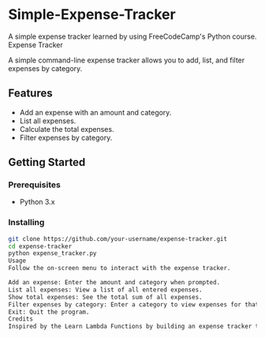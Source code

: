 # Simple-Expense-Tracker
A simple expense tracker learned by using FreeCodeCamp's Python course. 
 Expense Tracker

A simple command-line expense tracker allows you to add, list, and filter expenses by category.

## Features

- Add an expense with an amount and category.
- List all expenses.
- Calculate the total expenses.
- Filter expenses by category.

## Getting Started

### Prerequisites

- Python 3.x

### Installing

```bash
git clone https://github.com/your-username/expense-tracker.git
cd expense-tracker
python expense_tracker.py
Usage
Follow the on-screen menu to interact with the expense tracker.

Add an expense: Enter the amount and category when prompted.
List all expenses: View a list of all entered expenses.
Show total expenses: See the total sum of all expenses.
Filter expenses by category: Enter a category to view expenses for that category.
Exit: Quit the program.
Credits
Inspired by the Learn Lambda Functions by building an expense tracker tutorial from FreeCodeCamp.
